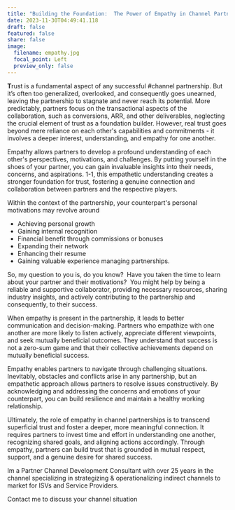 ```yaml
---
title: "Building the Foundation:  The Power of Empathy in Channel Partnerships"
date: 2023-11-30T04:49:41.118
draft: false
featured: false
share: false
image:
  filename: empathy.jpg
  focal_point: Left
  preview_only: false
---
```

**T**rust is a fundamental aspect of any successful #channel partnership. But it’s often too generalized, overlooked, and consequently goes unearned, leaving the partnership to stagnate and never reach its potential. More predictably, partners focus on the transactional aspects of the collaboration, such as conversions, ARR, and other deliverables, neglecting the crucial element of trust as a foundation builder. However, real trust goes beyond mere reliance on each other's capabilities and commitments - it involves a deeper interest, understanding, and empathy for one another.

Empathy allows partners to develop a profound understanding of each other's perspectives, motivations, and challenges. By putting yourself in the shoes of your partner, you can gain invaluable insights into their needs, concerns, and aspirations. 1-1, this empathetic understanding creates a stronger foundation for trust, fostering a genuine connection and collaboration between partners and the respective players. 

Within the context of the partnership, your counterpart's personal motivations may revolve around 

- Achieving personal growth
- Gaining internal recognition 
- Financial benefit through commissions or bonuses
- Expanding their network 
- Enhancing their resume
- Gaining valuable experience managing partnerships. 

So, my question to you is, do you know?  Have you taken the time to learn about your partner and their motivations?  You might help by being a reliable and supportive collaborator, providing necessary resources, sharing industry insights, and actively contributing to the partnership and consequently, to their success.

When empathy is present in the partnership, it leads to better communication and decision-making. Partners who empathize with one another are more likely to listen actively, appreciate different viewpoints, and seek mutually beneficial outcomes. They understand that success is not a zero-sum game and that their collective achievements depend on mutually beneficial success.

Empathy enables partners to navigate through challenging situations. Inevitably, obstacles and conflicts arise in any partnership, but an empathetic approach allows partners to resolve issues constructively. By acknowledging and addressing the concerns and emotions of your counterpart, you can build resilience and maintain a healthy working relationship.

Ultimately, the role of empathy in channel partnerships is to transcend superficial trust and foster a deeper, more meaningful connection. It requires partners to invest time and effort in understanding one another, recognizing shared goals, and aligning actions accordingly. Through empathy, partners can build trust that is grounded in mutual respect, support, and a genuine desire for shared success. 

Im a Partner Channel Development Consultant with over 25 years in the channel specializing in strategizing & operationalizing indirect channels to market for ISVs and Service Providers.

Contact me to discuss your channel situation




